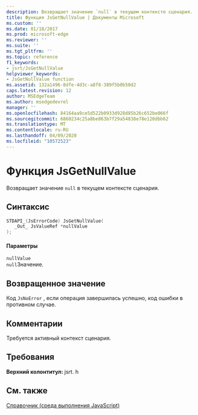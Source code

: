 ```yaml
---
description: Возвращает значение `null` в текущем контексте сценария.
title: Функция JsGetNullValue | Документы Microsoft
ms.custom: ''
ms.date: 01/18/2017
ms.prod: microsoft-edge
ms.reviewer: ''
ms.suite: ''
ms.tgt_pltfrm: ''
ms.topic: reference
f1_keywords:
- jsrt/JsGetNullValue
helpviewer_keywords:
- JsGetNullValue function
ms.assetid: 132a1496-8dfe-4d3c-a8f8-389f5b0b50d2
caps.latest.revision: 12
author: MSEdgeTeam
ms.author: msedgedevrel
manager: ''
ms.openlocfilehash: 84164aa9ce5d522b0933d928d85b26c652be066f
ms.sourcegitcommit: 6860234c25a8be863b7f29a54838e78e120dbb62
ms.translationtype: MT
ms.contentlocale: ru-RU
ms.lasthandoff: 04/09/2020
ms.locfileid: "10572523"
---
```

# Функция JsGetNullValue
Возвращает значение `null` в текущем контексте сценария.  
  
## Синтаксис  
  
```cpp  
STDAPI_(JsErrorCode) JsGetNullValue(  
   _Out_ JsValueRef *nullValue  
);  
```  
  
#### Параметры  
 `nullValue`  
 `null`Значение.  
  
## Возвращенное значение  
 Код `JsNoError` , если операция завершилась успешно, код ошибки в противном случае.  
  
## Комментарии  
 Требуется активный контекст сценария.  
  
## Требования  
 **Верхний колонтитул:** jsrt. h  
  
## См. также  
 [Справочник (среда выполнения JavaScript)](../chakra-hosting/reference-javascript-runtime.md)